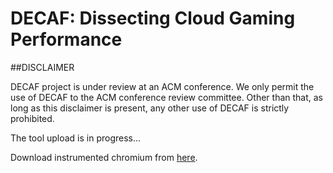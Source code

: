 # DECAF: Dissecting Cloud Gaming Performance

##DISCLAIMER

DECAF project is under review at an ACM conference. We only permit the use of DECAF to the ACM conference review committee. Other than that, as long as this disclaimer is present, any other use of DECAF is strictly prohibited.  


The tool upload is in progress...

Download instrumented chromium from [here](https://drive.google.com/drive/folders/1kpajCHs6q7MhnPUkV23V8aOO2_cyaoPB?usp=sharing).
